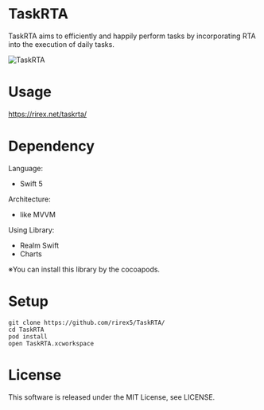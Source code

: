 # TaskRTA

TaskRTA aims to efficiently and happily perform tasks by incorporating RTA into the execution of daily tasks.

![TaskRTA](https://is5-ssl.mzstatic.com/image/thumb/Purple123/v4/14/53/93/1453933f-9650-85f1-aad6-38b97e3d6f77/pr_source.png/300x0w.jpg)

# Usage
https://rirex.net/taskrta/

# Dependency
Language: 
- Swift 5

Architecture:
- like MVVM 

Using Library: 
- Realm Swift
- Charts

※You can install this library by the cocoapods.




# Setup
```
git clone https://github.com/rirex5/TaskRTA/
cd TaskRTA
pod install
open TaskRTA.xcworkspace
```

# License
This software is released under the MIT License, see LICENSE.
